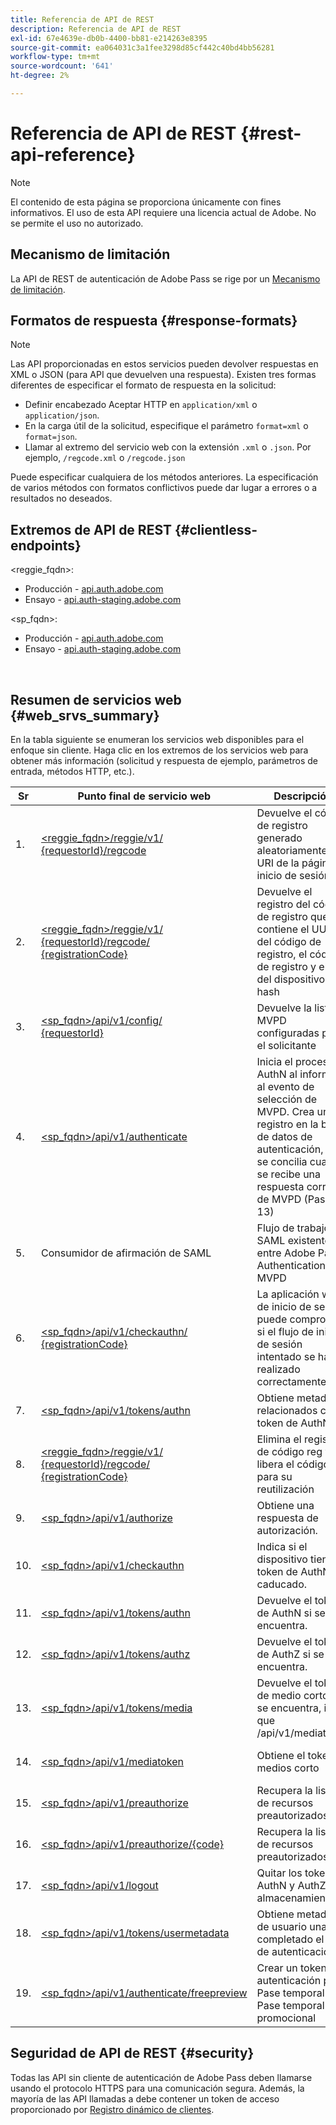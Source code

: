 ```yaml
---
title: Referencia de API de REST
description: Referencia de API de REST
exl-id: 67e4639e-db0b-4400-bb81-e214263e8395
source-git-commit: ea064031c3a1fee3298d85cf442c40bd4bb56281
workflow-type: tm+mt
source-wordcount: '641'
ht-degree: 2%

---
```


# Referencia de API de REST {#rest-api-reference}

>[!NOTE]
>
>El contenido de esta página se proporciona únicamente con fines informativos. El uso de esta API requiere una licencia actual de Adobe. No se permite el uso no autorizado.

## Mecanismo de limitación

La API de REST de autenticación de Adobe Pass se rige por un [Mecanismo de limitación](/help/authentication/throttling-mechanism.md).

## Formatos de respuesta {#response-formats}


>[!NOTE]
>
> Las API proporcionadas en estos servicios pueden devolver respuestas en XML o JSON (para API que devuelven una respuesta). Existen tres formas diferentes de especificar el formato de respuesta en la solicitud:
>
>* Definir encabezado Aceptar HTTP en `application/xml` o `application/json`.
>* En la carga útil de la solicitud, especifique el parámetro `format=xml` o `format=json`.
>* Llamar al extremo del servicio web con la extensión `.xml` o `.json`. Por ejemplo, `/regcode.xml` o `/regcode.json`
>
>Puede especificar cualquiera de los métodos anteriores. La especificación de varios métodos con formatos conflictivos puede dar lugar a errores o a resultados no deseados.

## Extremos de API de REST {#clientless-endpoints}

&lt;reggie_fqdn>:

* Producción - [api.auth.adobe.com](http://api.auth.adobe.com/)
* Ensayo - [api.auth-staging.adobe.com](http://api.auth-staging.adobe.com/)

&lt;sp_fqdn>:

* Producción - [api.auth.adobe.com](http://api.auth.adobe.com/)
* Ensayo - [api.auth-staging.adobe.com](http://api.auth-staging.adobe.com/)

</br>


## Resumen de servicios web {#web_srvs_summary}

En la tabla siguiente se enumeran los servicios web disponibles para el enfoque sin cliente. Haga clic en los extremos de los servicios web para obtener más información (solicitud y respuesta de ejemplo, parámetros de entrada, métodos HTTP, etc.).


| Sr | Punto final de servicio web | Descripción | <!--[Diag.  </br>Ref](http://tve.helpdocsonline.com/api-reference-v2-test#illustration)-->. | Alojado en | Llamado por |
| --- | --- | --- | --- | --- | --- |
| 1. | [&lt;reggie_fqdn>/reggie/v1/  </br>  {requestorId}/regcode](/help/authentication/registration-code-request.md) | Devuelve el código de registro generado aleatoriamente y el URI de la página de inicio de sesión | 2 | Adobe  </br>Servicio de código de registro | Smart Device |
| 2. | [&lt;reggie_fqdn>/reggie/v1/  </br>  {requestorId}/regcode/  </br>  {registrationCode}](/help/authentication/return-registration-record.md) | Devuelve el registro del código de registro que contiene el UUID del código de registro, el código de registro y el ID del dispositivo con hash | 8 | Adobe  </br>Servicio de código de registro | Adobe Pass Authentication |
| 3. | [&lt;sp_fqdn>/api/v1/config/  </br>  {requestorId}](/help/authentication/provide-mvpd-list.md) | Devuelve la lista de MVPD configuradas para el solicitante | 5 | Adobe  </br>Adobe Pass  </br>authentication  </br>Servicio | Iniciar sesión  </br>Web  </br>Aplicación |
| 4. | [&lt;sp_fqdn>/api/v1/authenticate](/help/authentication/initiate-authentication.md) | Inicia el proceso AuthN al informar al evento de selección de MVPD. Crea un registro en la base de datos de autenticación, que se concilia cuando se recibe una respuesta correcta de MVPD (Paso 13) | 7 | Adobe  </br>Adobe Pass  </br>authentication  </br>Servicio | Iniciar sesión  </br>Web  </br>Aplicación |
| 5. | Consumidor de afirmación de SAML | Flujo de trabajo SAML existente entre Adobe Pass Authentication y MVPD | 13 | Adobe Pass  </br>authentication  </br>Servicio | Adobe Pass Authentication |
| 6. | [&lt;sp_fqdn>/api/v1/checkauthn/  </br>  {registrationCode}](/help/authentication/check-authentication-flow-by-second-screen-web-app.md) | La aplicación web de inicio de sesión puede comprobar si el flujo de inicio de sesión intentado se ha realizado correctamente |     | Adobe Pass  </br>authentication   </br>Servicio | Iniciar sesión   </br>Web   </br>Aplicación |
| 7. | [&lt;sp_fqdn>/api/v1/tokens/authn](/help/authentication/retrieve-authentication-token.md) | Obtiene metadatos relacionados con el token de AuthN | 15 | Adobe Pass  </br>authentication  </br>Servicio | Smart Device |
| 8. | [&lt;reggie_fqdn>/reggie/v1/  </br>  {requestorId}/regcode/  </br>  {registrationCode}](/help/authentication/delete-registration-record.md) | Elimina el registro de código reg y libera el código reg para su reutilización | 16 | Adobe  </br>Servicio de código de registro | Adobe Pass Authentication |
| 9. | [&lt;sp_fqdn>/api/v1/authorize](/help/authentication/initiate-authorization.md) | Obtiene una respuesta de autorización. | 17 | Adobe Pass  </br>authentication  </br>Servicio | Smart Device |
| 10. | [&lt;sp_fqdn>/api/v1/checkauthn](/help/authentication/check-authentication-token.md) | Indica si el dispositivo tiene un token de AuthN no caducado. |     | Adobe Pass  </br>authentication  </br>Servicio | Smart Device |
| 11. | [&lt;sp_fqdn>/api/v1/tokens/authn](/help/authentication/retrieve-authentication-token.md) | Devuelve el token de AuthN si se encuentra. |     | Adobe Pass  </br>authentication  </br>Servicio | Smart Device |
| 12. | [&lt;sp_fqdn>/api/v1/tokens/authz](/help/authentication/retrieve-authorization-token.md) | Devuelve el token de AuthZ si se encuentra. |     | Adobe Pass  </br>authentication  </br>Servicio | Smart Device |
| 13. | [&lt;sp_fqdn>/api/v1/tokens/media](/help/authentication/obtain-short-media-token.md) | Devuelve el token de medio corto si se encuentra, igual que /api/v1/mediatoken |     | Adobe Pass  </br>authentication  </br>Servicio | Smart Device |
| 14. | [&lt;sp_fqdn>/api/v1/mediatoken](/help/authentication/obtain-short-media-token.md) | Obtiene el token de medios corto |     | Adobe Pass  </br>authentication  </br>Servicio | Smart Device |
| 15. | [&lt;sp_fqdn>/api/v1/preauthorize](/help/authentication/retrieve-list-of-preauthorized-resources.md) | Recupera la lista de recursos preautorizados |     | Adobe Pass  </br>authentication  </br>Servicio | Smart Device |
| 16. | [&lt;sp_fqdn>/api/v1/preauthorize/{code}](/help/authentication/retrieve-list-of-preauthorized-resources-by-second-screen-web-app.md) | Recupera la lista de recursos preautorizados |     | Adobe Pass  </br>authentication  </br>Servicio | Iniciar sesión en aplicación web |
| 17. | [&lt;sp_fqdn>/api/v1/logout](/help/authentication/initiate-logout.md) | Quitar los tokens AuthN y AuthZ del almacenamiento |     | Adobe Pass  </br>authentication   </br>Servicio | Smart Device |
| 18. | [&lt;sp_fqdn>/api/v1/tokens/usermetadata](/help/authentication/user-metadata.md) | Obtiene metadatos de usuario una vez completado el flujo de autenticación | N/D | N/D | Smart Device |
| 19. | [&lt;sp_fqdn>/api/v1/authenticate/freepreview](/help/authentication/free-preview-for-temp-pass-and-promotional-temp-pass.md) | Crear un token de autenticación para Pase temporal o Pase temporal promocional | N/D | Adobe Pass  </br>authentication  </br>Servicio | Smart Device |


## Seguridad de API de REST {#security}

Todas las API sin cliente de autenticación de Adobe Pass deben llamarse usando el protocolo HTTPS para una comunicación segura. Además, la mayoría de las API llamadas a debe contener un token de acceso proporcionado por [Registro dinámico de clientes](/help/authentication/dynamic-client-registration.md).
